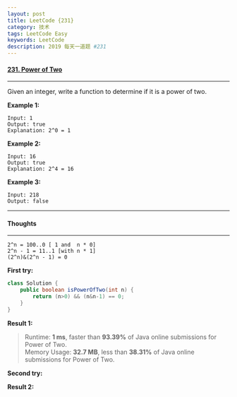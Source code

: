 ```yaml
---
layout: post
title: LeetCode {231}
category: 技术
tags: LeetCode Easy
keywords: LeetCode
description: 2019 每天一道题 #231
---
```


#### [231. Power of Two](https://leetcode.com/problems/power-of-two/)
---
Given an integer, write a function to determine if it is a power of two.

**Example 1:**
```
Input: 1
Output: true 
Explanation: 2^0 = 1
```
**Example 2:**
```
Input: 16
Output: true
Explanation: 2^4 = 16
```
**Example 3:**
```
Input: 218
Output: false
```

---
#### Thoughts
---
```
2^n = 100..0 [ 1 and  n * 0]
2^n - 1 = 11..1 [with n * 1]
(2^n)&(2^n - 1) = 0
```

**First try:**
```Java
class Solution {
    public boolean isPowerOfTwo(int n) {
        return (n>0) && (n&n-1) == 0;
    }
}
```

**Result 1:**
> Runtime: **1 ms**, faster than **93.39%** of Java online submissions for Power of Two.  
Memory Usage: **32.7 MB**, less than **38.31%** of Java online submissions for Power of Two.

**Second try:**


**Result 2:**

